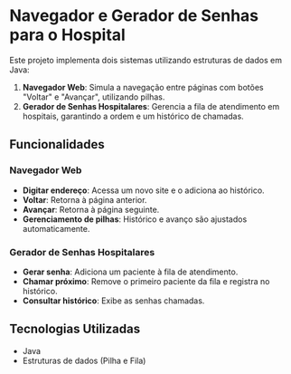 # Navegador e Gerador de Senhas para o Hospital

Este projeto implementa dois sistemas utilizando estruturas de dados em Java:

1. **Navegador Web**: Simula a navegação entre páginas com botões "Voltar" e "Avançar", utilizando pilhas.
2. **Gerador de Senhas Hospitalares**: Gerencia a fila de atendimento em hospitais, garantindo a ordem e um histórico de chamadas.

## Funcionalidades
### Navegador Web
- **Digitar endereço**: Acessa um novo site e o adiciona ao histórico.
- **Voltar**: Retorna à página anterior.
- **Avançar**: Retorna à página seguinte.
- **Gerenciamento de pilhas**: Histórico e avanço são ajustados automaticamente.

### Gerador de Senhas Hospitalares
- **Gerar senha**: Adiciona um paciente à fila de atendimento.
- **Chamar próximo**: Remove o primeiro paciente da fila e registra no histórico.
- **Consultar histórico**: Exibe as senhas chamadas.

## Tecnologias Utilizadas
- Java
- Estruturas de dados (Pilha e Fila)
